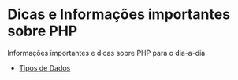 # Dicas e Informações importantes sobre PHP
Informações importantes e dicas sobre PHP para o dia-a-dia

- [Tipos de Dados](https://github.com/brumotadev/php/blob/main/TIPOS_DE_DADOS.md)
